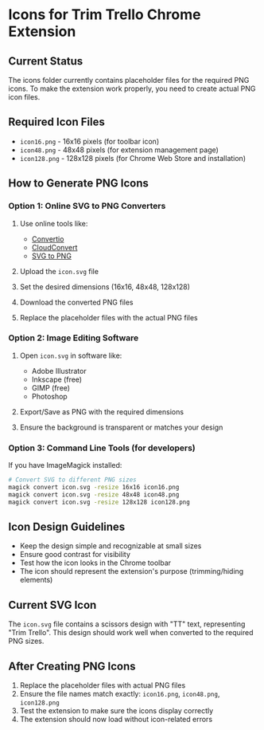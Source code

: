 # Icons for Trim Trello Chrome Extension

## Current Status
The icons folder currently contains placeholder files for the required PNG icons. To make the extension work properly, you need to create actual PNG icon files.

## Required Icon Files
- `icon16.png` - 16x16 pixels (for toolbar icon)
- `icon48.png` - 48x48 pixels (for extension management page)
- `icon128.png` - 128x128 pixels (for Chrome Web Store and installation)

## How to Generate PNG Icons

### Option 1: Online SVG to PNG Converters
1. Use online tools like:
   - [Convertio](https://convertio.co/svg-png/)
   - [CloudConvert](https://cloudconvert.com/svg-to-png)
   - [SVG to PNG](https://svgtopng.com/)

2. Upload the `icon.svg` file
3. Set the desired dimensions (16x16, 48x48, 128x128)
4. Download the converted PNG files
5. Replace the placeholder files with the actual PNG files

### Option 2: Image Editing Software
1. Open `icon.svg` in software like:
   - Adobe Illustrator
   - Inkscape (free)
   - GIMP (free)
   - Photoshop

2. Export/Save as PNG with the required dimensions
3. Ensure the background is transparent or matches your design

### Option 3: Command Line Tools (for developers)
If you have ImageMagick installed:
```bash
# Convert SVG to different PNG sizes
magick convert icon.svg -resize 16x16 icon16.png
magick convert icon.svg -resize 48x48 icon48.png
magick convert icon.svg -resize 128x128 icon128.png
```

## Icon Design Guidelines
- Keep the design simple and recognizable at small sizes
- Ensure good contrast for visibility
- Test how the icon looks in the Chrome toolbar
- The icon should represent the extension's purpose (trimming/hiding elements)

## Current SVG Icon
The `icon.svg` file contains a scissors design with "TT" text, representing "Trim Trello". This design should work well when converted to the required PNG sizes.

## After Creating PNG Icons
1. Replace the placeholder files with actual PNG files
2. Ensure the file names match exactly: `icon16.png`, `icon48.png`, `icon128.png`
3. Test the extension to make sure the icons display correctly
4. The extension should now load without icon-related errors
